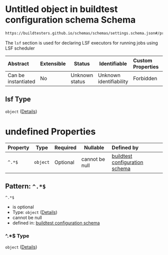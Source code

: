 # Untitled object in buildtest configuration schema Schema

```txt
https://buildtesters.github.io/schemas/schemas/settings.schema.json#/properties/executors/properties/lsf
```

The `lsf` section is used for declaring LSF executors for running jobs using LSF scheduler


| Abstract            | Extensible | Status         | Identifiable            | Custom Properties | Additional Properties | Access Restrictions | Defined In                                                                   |
| :------------------ | ---------- | -------------- | ----------------------- | :---------------- | --------------------- | ------------------- | ---------------------------------------------------------------------------- |
| Can be instantiated | No         | Unknown status | Unknown identifiability | Forbidden         | Allowed               | none                | [settings.schema.json\*](../out/settings.schema.json "open original schema") |

## lsf Type

`object` ([Details](settings-properties-executors-properties-lsf.md))

# undefined Properties

| Property | Type     | Required | Nullable       | Defined by                                                                                                                                                                                            |
| :------- | -------- | -------- | -------------- | :---------------------------------------------------------------------------------------------------------------------------------------------------------------------------------------------------- |
| `^.*$`   | `object` | Optional | cannot be null | [buildtest configuration schema](settings-definitions-lsf.md "https&#x3A;//buildtesters.github.io/schemas/schemas/settings.schema.json#/properties/executors/properties/lsf/patternProperties/^.\*$") |

## Pattern: `^.*$`




`^.*$`

-   is optional
-   Type: `object` ([Details](settings-definitions-lsf.md))
-   cannot be null
-   defined in: [buildtest configuration schema](settings-definitions-lsf.md "https&#x3A;//buildtesters.github.io/schemas/schemas/settings.schema.json#/properties/executors/properties/lsf/patternProperties/^.\*$")

### ^.\*$ Type

`object` ([Details](settings-definitions-lsf.md))
